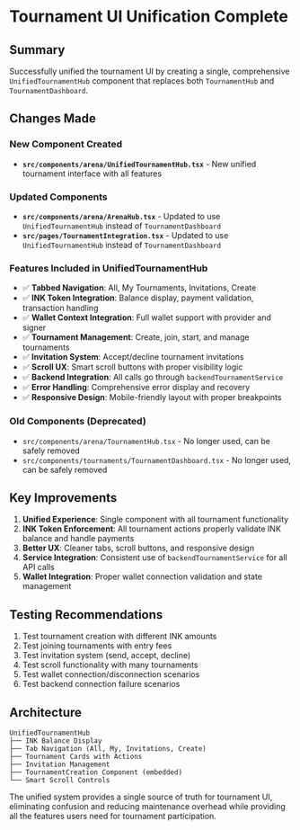 # Tournament UI Unification Complete

## Summary
Successfully unified the tournament UI by creating a single, comprehensive `UnifiedTournamentHub` component that replaces both `TournamentHub` and `TournamentDashboard`.

## Changes Made

### New Component Created
- **`src/components/arena/UnifiedTournamentHub.tsx`** - New unified tournament interface with all features

### Updated Components
- **`src/components/arena/ArenaHub.tsx`** - Updated to use `UnifiedTournamentHub` instead of `TournamentDashboard`
- **`src/pages/TournamentIntegration.tsx`** - Updated to use `UnifiedTournamentHub` instead of `TournamentDashboard`

### Features Included in UnifiedTournamentHub
- ✅ **Tabbed Navigation**: All, My Tournaments, Invitations, Create
- ✅ **INK Token Integration**: Balance display, payment validation, transaction handling
- ✅ **Wallet Context Integration**: Full wallet support with provider and signer
- ✅ **Tournament Management**: Create, join, start, and manage tournaments
- ✅ **Invitation System**: Accept/decline tournament invitations
- ✅ **Scroll UX**: Smart scroll buttons with proper visibility logic
- ✅ **Backend Integration**: All calls go through `backendTournamentService`
- ✅ **Error Handling**: Comprehensive error display and recovery
- ✅ **Responsive Design**: Mobile-friendly layout with proper breakpoints

### Old Components (Deprecated)
- `src/components/arena/TournamentHub.tsx` - No longer used, can be safely removed
- `src/components/tournaments/TournamentDashboard.tsx` - No longer used, can be safely removed

## Key Improvements
1. **Unified Experience**: Single component with all tournament functionality
2. **INK Token Enforcement**: All tournament actions properly validate INK balance and handle payments
3. **Better UX**: Cleaner tabs, scroll buttons, and responsive design
4. **Service Integration**: Consistent use of `backendTournamentService` for all API calls
5. **Wallet Integration**: Proper wallet connection validation and state management

## Testing Recommendations
1. Test tournament creation with different INK amounts
2. Test joining tournaments with entry fees
3. Test invitation system (send, accept, decline)
4. Test scroll functionality with many tournaments
5. Test wallet connection/disconnection scenarios
6. Test backend connection failure scenarios

## Architecture
```
UnifiedTournamentHub
├── INK Balance Display
├── Tab Navigation (All, My, Invitations, Create)
├── Tournament Cards with Actions
├── Invitation Management
├── TournamentCreation Component (embedded)
└── Smart Scroll Controls
```

The unified system provides a single source of truth for tournament UI, eliminating confusion and reducing maintenance overhead while providing all the features users need for tournament participation.
